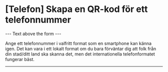 <h1>[Telefon] Skapa en QR-kod för ett telefonnummer</h1>

--- Text above the form ---

<p class="hint smfm-hint">Ange ett telefonnummer i valfritt format som en smartphone kan känna igen. Det kan vara i ett lokalt format om du bara förväntar dig att folk från din stad/ditt land ska skanna det, men det internationella telefonformatet fungerar bäst.</p>

----------
